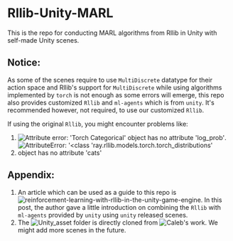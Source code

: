 # Rllib-Unity-MARL
This is the repo for conducting MARL algorithms from Rllib in Unity with self-made Unity scenes.

## Notice:
As some of the scenes require to use `MultiDiscrete` datatype for their action space and Rllib's support for `MultiDiscrete` while using algorithms implemented by `torch` is not enough as some errors will emerge, this repo also provides customized `Rllib` and `ml-agents` which is from `unity`. It's recommended however, not required, to use our customized `Rllib`.

If using the original `Rllib`, you might encounter problems like:
1.  ![Attribute error: 'Torch Categorical' object has no attribute 'log_prob'](https://discuss.ray.io/t/running-into-attributeerror-torchcategorical-object-has-no-attribute-log-prob-when-training-mappo-in-a-unity-scene/12321/4?u=sebastianenyu).
2. ![AttributeError: '<class 'ray.rllib.models.torch.torch_distributions' object has no attribute 'cats'](https://github.com/ray-project/ray/issues/39421)



## Appendix:
1. An article which can be used as a guide to this repo is ![reinforcement-learning-with-rllib-in-the-unity-game-engine](https://medium.com/distributed-computing-with-ray/reinforcement-learning-with-rllib-in-the-unity-game-engine-1a98080a7c0d). In this post, the author gave a little introduction on combining the `Rllib` with `ml-agents` provided by `unity` using `unity` released scenes.
2. The ![Unity_asset](https://github.com/ChrisxHarden/Rllib-Unity-MARL/tree/main/Unity_asset) folder is directly cloned from ![Caleb's work](https://github.com/calebkoresh/ml-agents-dodgeball-env-ICT). We might add more scenes in the future.